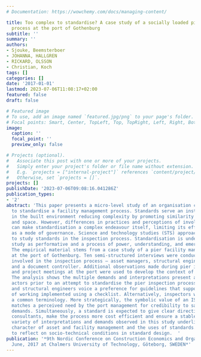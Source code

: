 ```yaml
---
# Documentation: https://wowchemy.com/docs/managing-content/

title: Too complex to standardise? A case study of a socially loaded pier inspection
  process at the port of Gothenburg
subtitle: ''
summary: ''
authors:
- Sjouke, Beemsterboer
- JOHANNA, HALLGREN
- RICKARD, OLSSON
- Christian, Koch
tags: []
categories: []
date: '2017-01-01'
lastmod: 2023-07-06T11:08:17+02:00
featured: false
draft: false

# Featured image
# To use, add an image named `featured.jpg/png` to your page's folder.
# Focal points: Smart, Center, TopLeft, Top, TopRight, Left, Right, BottomLeft, Bottom, BottomRight.
image:
  caption: ''
  focal_point: ''
  preview_only: false

# Projects (optional).
#   Associate this post with one or more of your projects.
#   Simply enter your project's folder or file name without extension.
#   E.g. `projects = ["internal-project"]` references `content/project/deep-learning/index.md`.
#   Otherwise, set `projects = []`.
projects: []
publishDate: '2023-07-06T09:08:16.041286Z'
publication_types:
- '2'
abstract: 'This paper presents a micro-level study of an organisation considering
  to standardise a facility management process. Standards serve an instrumental purpose
  in the built environment reducing complexity by promoting similarity across time
  and space. However, differences in practices and perceptions of involved actors
  can make standardisation a complex endeavour itself, limiting its effectiveness
  as a mode of governance. Science and technology studies (STS) approaches are used
  to study standards in the inspection process. Standardisation is understood in this
  study as performative and a process of power, understanding, and emerging interests.
  The empirical material stems from a case study of a pier facility management process
  at the port of Gothenburg. Ten semi-structured interviews were conducted with actors
  involved in the inspection process – asset managers, structural engineers, inspectors
  and a document controller. Additional observations made during pier inspections
  and project meetings at the port were used to develop the context of the study.
  The analysis shows the multiple demands and interpretations present among involved
  actors prior to an attempt to standardise the pier inspection process. Asset managers
  and structural engineers voice a preference for guidelines that support ideal ways
  of working implemented using a checklist. Alternatively, inspectors wish to receive
  a common terminology. More strategically, the symbolic value of an ISO type standard
  matches a perceived need by the port management for credibility to satisfy customer
  demands. Simultaneously, a standard is expected to give clear directives to hired
  consultants, make the process more cost efficient and ensure a stable quality. The
  variety of interpretations and demands observed in this study underlines the social
  character of asset and facility management and the uses of standards. It is suggested
  to reflect on socio-technical conditions in standard design.  '
publication: '*9th Nordic Conference on Construction Economics and Organization 13-14
  June, 2017 at Chalmers University of Technology, Göteborg, SWEDEN*'
---
```

